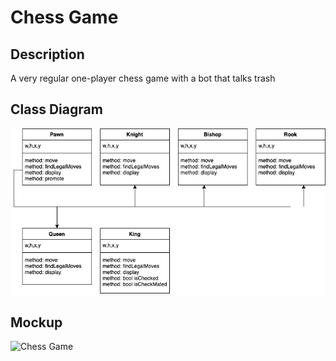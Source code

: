 # Chess Game

## Description
A very regular one-player chess game with a bot that talks trash
## Class Diagram
![Chess Class Diagram](https://github.com/SlySlinky/Games/blob/main/images/ChessClassDiagram.png?raw=true)

## Mockup
![Chess Game](https://github.com/SlySlinky/Games/blob/main/images/ChessMenuOutline.png?raw=true)
